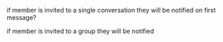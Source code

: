 if member is invited to a single conversation they will be notified on first message?

if member is invited to a group they will be notified
